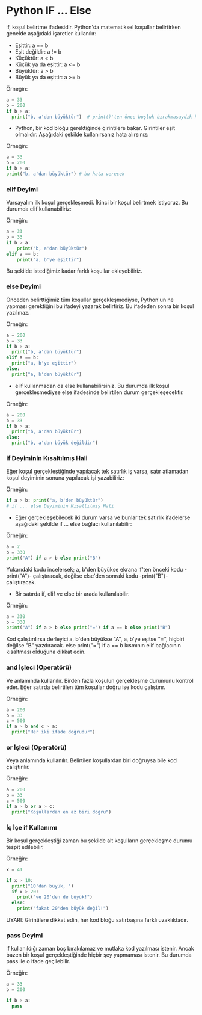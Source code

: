 # Python IF ... Else
if, koşul belirtme ifadesidir. Python'da matematiksel koşullar belirtirken genelde aşağıdaki işaretler kullanılır:

 * Eşittir: a == b
 * Eşit değildir: a != b
 * Küçüktür: a < b
 * Küçük ya da eşittir: a <= b
 * Büyüktür: a > b
 * Büyük ya da eşittir: a >= b

Örneğin:
```python
a = 33
b = 200
if b > a:
  print("b, a'dan büyüktür")  # print()'ten önce boşluk bırakmasaydık hata verirdi.
```

- Python, bir kod bloğu gerektiğinde girintilere bakar. Girintiler eşit olmalıdır. Aşağıdaki şekilde kullanırsanız hata alırsınız:

Örneğin:
```python
a = 33
b = 200
if b > a:
print("b, a'dan büyüktür") # bu hata verecek
```
### elif Deyimi
Varsayalım ilk koşul gerçekleşmedi. İkinci bir koşul belirtmek istiyoruz. Bu durumda elif kullanabiliriz:

Örneğin:
```python
a = 33
b = 33
if b > a:
    print("b, a'dan büyüktür")
elif a == b:
    print("a, b'ye eşittir")
```
Bu şekilde istediğimiz kadar farklı koşullar ekleyebiliriz.

### else Deyimi
Önceden belirttiğimiz tüm koşullar gerçekleşmediyse, Python'un ne yapması gerektiğini bu ifadeyi yazarak belirtiriz. Bu ifadeden sonra bir koşul yazılmaz.

Örneğin:
```python
a = 200
b = 33
if b > a:
  print("b, a'dan büyüktür")
elif a == b:
  print("a, b'ye eşittir")
else:
  print("a, b'den büyüktür")
```
- elif kullanmadan da else kullanabilirsiniz. Bu durumda ilk koşul gerçekleşmediyse else ifadesinde belirtilen durum gerçekleşecektir.

Örneğin:
```python
a = 200
b = 33
if b > a:
  print("b, a'dan büyüktür")
else:
  print("b, a'dan büyük değildir")
```

### if Deyiminin Kısaltılmış Hali
Eğer koşul gerçekleştiğinde yapılacak tek satırlık iş varsa, satır atlamadan koşul deyiminin sonuna yapılacak işi yazabiliriz:

Örneğin:
```python
if a > b: print("a, b'den büyüktür")
# if ... else Deyiminin Kısaltılmış Hali
```
- Eğer gerçekleşebilecek iki durum varsa ve bunlar tek satırlık ifadelerse aşağıdaki şekilde if ... else bağlacı kullanılabilir:

Örneğin:
```python
a = 2
b = 330
print("A") if a > b else print("B")
```
Yukarıdaki kodu incelersek; a, b'den büyükse ekrana if'ten önceki kodu -print("A")- çalıştıracak, değilse else'den sonraki kodu -print("B")- çalıştıracak.

- Bir satırda if, elif ve else bir arada kullanılabilir. 

Örneğin:
```python
a = 330
b = 330
print("A") if a > b else print("=") if a == b else print("B")
```
Kod çalıştırılırsa derleyici a, b'den büyükse "A", a, b'ye eşitse "=", hiçbiri değilse "B" yazdıracak. else print("=") if a == b kısmının elif bağlacının kısaltması olduğuna dikkat edin.

### and İşleci (Operatörü)
Ve anlamında kullanılır. Birden fazla koşulun gerçekleşme durumunu kontrol eder. Eğer satırda belirtilen tüm koşullar doğru ise kodu çalıştırır.

Örneğin:
```python
a = 200
b = 33
c = 500
if a > b and c > a:
  print("Her iki ifade doğrudur")
```
### or İşleci (Operatörü)
Veya anlamında kullanılır. Belirtilen koşullardan biri doğruysa bile kod çalıştırılır.

Örneğin:
```python
a = 200
b = 33
c = 500
if a > b or a > c:
  print("Koşullardan en az biri doğru")
```
### İç İçe if Kullanımı
Bir koşul gerçekleştiği zaman bu şekilde alt koşulların gerçekleşme durumu tespit edilebilir.

Örneğin:
```python
x = 41

if x > 10:
  print("10'dan büyük, ")
  if x > 20:
    print("ve 20'den de büyük!")
  else:
    print("fakat 20'den büyük değil!")
```
UYARI: Girintilere dikkat edin, her kod bloğu satırbaşına farklı uzaklıktadır.

### pass Deyimi
if kullanıldığı zaman boş bırakılamaz ve mutlaka kod yazılması istenir. Ancak bazen bir koşul gerçekleştiğinde hiçbir şey yapmaması istenir. Bu durumda pass ile o ifade geçilebilir.

Örneğin:
```python
a = 33
b = 200

if b > a:
  pass
```
